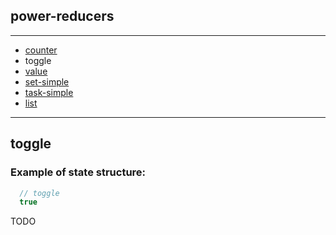 ## power-reducers

---

- [counter](docs/counter.md)
- toggle
- [value](docs/value.md)
- [set-simple](docs/set-simple.md)
- [task-simple](docs/task-simple.md)
- [list](docs/list.md)

---

## toggle

### Example of state structure:
```js
  // toggle
  true
```

TODO